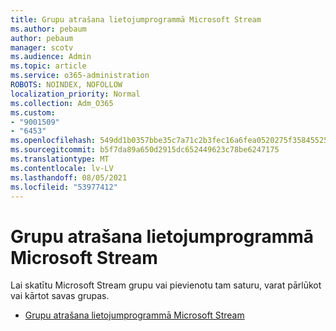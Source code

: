 ```yaml
---
title: Grupu atrašana lietojumprogrammā Microsoft Stream
ms.author: pebaum
author: pebaum
manager: scotv
ms.audience: Admin
ms.topic: article
ms.service: o365-administration
ROBOTS: NOINDEX, NOFOLLOW
localization_priority: Normal
ms.collection: Adm_O365
ms.custom:
- "9001509"
- "6453"
ms.openlocfilehash: 549dd1b0357bbe35c7a71c2b3fec16a6fea0520275f35845525aa28f8e7980c2
ms.sourcegitcommit: b5f7da89a650d2915dc652449623c78be6247175
ms.translationtype: MT
ms.contentlocale: lv-LV
ms.lasthandoff: 08/05/2021
ms.locfileid: "53977412"
---
```

# <a name="find-groups-in-microsoft-stream"></a>Grupu atrašana lietojumprogrammā Microsoft Stream

Lai skatītu Microsoft Stream grupu vai pievienotu tam saturu, varat pārlūkot vai kārtot savas grupas.  

- [Grupu atrašana lietojumprogrammā Microsoft Stream](https://docs.microsoft.com/stream/portal-browse-filter-groups)
